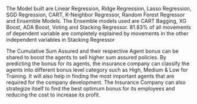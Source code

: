 The Model built are Linear Regression, Ridge Regression, Lasso Regression, SGD Regression, CART, K-Neighbor Regressor, Random Forest Regressor and Ensemble Models.
The Ensemble models used are CART Bagging, XG Boost, ADA Boost, Voting and Stacking Regressor.
81.83% of all movements of dependent variable are completely explained by movements in the other independent variables in Stacking Regressor

The Cumulative Sum Assured and their respective Agent bonus can be shared to boost the agents to sell higher sum assured policies.
By predicting the bonus for its agents, the insurance company can classify the agents into different bonus level category such as High, Medium & Low for Training.
It will also help in finding the most important agents that are required for the company development.
The Insurance Company can also strategize itself to find the best optimum bonus for its employees and reducing the cost to increase its profit.
